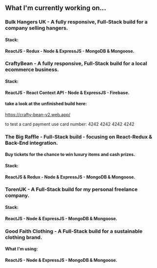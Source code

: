 ## What I'm currently working on... 

### Bulk Hangers UK - A fully responsive, Full-Stack build for a company selling hangers.

#### Stack:
#### ReactJS - Redux - Node & ExpressJS - MongoDB & Mongoose.



### CraftyBean - A fully responsive, Full-Stack build for a local ecommerce business.

#### Stack:
#### ReactJS - React Context API - Node & ExpressJS - Firebase.

#### take a look at the unfinished build here:
https://crafty-bean-v2.web.app/

to test a card payment use card number: 4242 4242 4242 4242

### The Big Raffle - Full-Stack build - focusing on React-Redux & Back-End integration.
#### Buy tickets for the chance to win luxury items and cash prizes.

#### Stack:
#### ReactJS & Redux - Node & ExpressJS - MongoDB & Mongoose.


### TorenUK - A Full-Stack build for my personal freelance company.

#### Stack:
#### ReactJS - Node & ExpressJS - MongoDB & Mongoose. 

### Good Faith Clothing - A Full-Stack build for a sustainable clothing brand.

#### What I'm using:
#### ReactJS - Node & ExpressJS - MongoDB & Mongoose.
